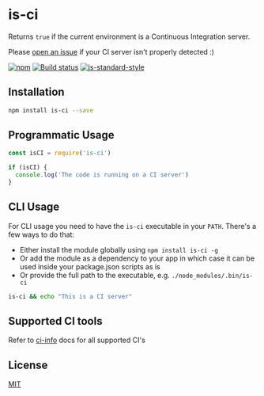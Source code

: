 # is-ci

Returns `true` if the current environment is a Continuous Integration
server.

Please [open an issue](https://github.com/watson/is-ci/issues) if your
CI server isn't properly detected :)

[![npm](https://img.shields.io/npm/v/is-ci.svg)](https://www.npmjs.com/package/is-ci)
[![Build status](https://travis-ci.org/watson/is-ci.svg?branch=master)](https://travis-ci.org/watson/is-ci)
[![js-standard-style](https://img.shields.io/badge/code%20style-standard-brightgreen.svg?style=flat)](https://github.com/feross/standard)

## Installation

```bash
npm install is-ci --save
```

## Programmatic Usage

```js
const isCI = require('is-ci')

if (isCI) {
  console.log('The code is running on a CI server')
}
```

## CLI Usage

For CLI usage you need to have the `is-ci` executable in your `PATH`.
There's a few ways to do that:

- Either install the module globally using `npm install is-ci -g`
- Or add the module as a dependency to your app in which case it can be
  used inside your package.json scripts as is
- Or provide the full path to the executable, e.g.
  `./node_modules/.bin/is-ci`

```bash
is-ci && echo "This is a CI server"
```

## Supported CI tools

Refer to [ci-info](https://github.com/watson/ci-info#supported-ci-tools) docs for all supported CI's

## License

[MIT](LICENSE)

